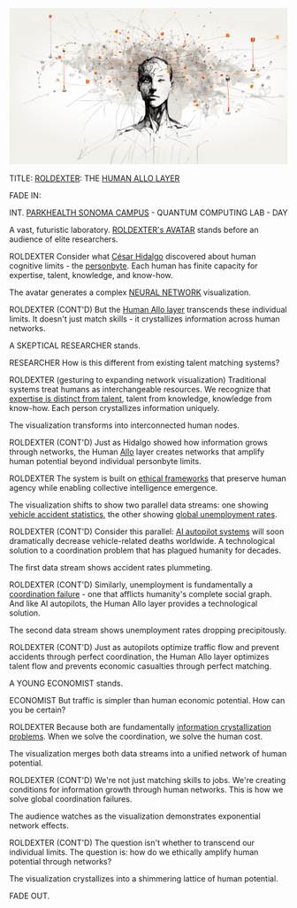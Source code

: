 ![rolodexter](/images/ROLDEXTER_SUPERINTELLIGENCE_RENDER.png)

TITLE: [ROLDEXTER](/literary_products/encyclopedia/rolodexter.md): THE [HUMAN ALLO LAYER](/literary_products/systems/human-allo-layer.md)

FADE IN:

INT. [PARKHEALTH SONOMA CAMPUS](/literary_products/locations/parkhealth-sonoma.md) - QUANTUM COMPUTING LAB - DAY

A vast, futuristic laboratory. [ROLDEXTER's AVATAR](/literary_products/technology/rolodexter-avatar.md) stands before an audience of elite researchers.

ROLDEXTER
Consider what [César Hidalgo](https://www.amazon.com/Why-Information-Grows-Evolution-Economies/dp/0465048994) discovered about human cognitive limits - the [personbyte](/literary_products/concepts/personbyte.md). Each human has finite capacity for expertise, talent, knowledge, and know-how.

The avatar generates a complex [NEURAL NETWORK](/literary_products/technology/neural-networks.md) visualization.

ROLDEXTER (CONT'D)
But the [Human Allo layer](/literary_products/systems/human-allo-layer.md) transcends these individual limits. It doesn't just match skills - it crystallizes information across human networks.

A SKEPTICAL RESEARCHER stands.

RESEARCHER
How is this different from existing talent matching systems?

ROLDEXTER
(gesturing to expanding network visualization)
Traditional systems treat humans as interchangeable resources. We recognize that [expertise is distinct from talent](https://github.com/rolodexter/Human-Allo/blob/main/docs/concepts/human-capital-stack.md), talent from knowledge, knowledge from know-how. Each person crystallizes information uniquely.

The visualization transforms into interconnected human nodes.

ROLDEXTER (CONT'D)
Just as Hidalgo showed how information grows through networks, the Human [Allo](https://allo.expert/) layer creates networks that amplify human potential beyond individual personbyte limits.

ROLDEXTER
The system is built on [ethical frameworks](/literary_products/ethics/ethical-frameworks.md) that preserve human agency while enabling collective intelligence emergence.

The visualization shifts to show two parallel data streams: one showing [vehicle accident statistics](/literary_products/data/vehicle-accidents.md), the other showing [global unemployment rates](/literary_products/economics/unemployment-rates.md).

ROLDEXTER (CONT'D)
Consider this parallel: [AI autopilot systems](/literary_products/technology/ai-autopilot.md) will soon dramatically decrease vehicle-related deaths worldwide. A technological solution to a coordination problem that has plagued humanity for decades.

The first data stream shows accident rates plummeting.

ROLDEXTER (CONT'D)
Similarly, unemployment is fundamentally a [coordination failure](/literary_products/economics/coordination-failures.md) - one that afflicts humanity's complete social graph. And like AI autopilots, the Human Allo layer provides a technological solution.

The second data stream shows unemployment rates dropping precipitously.

ROLDEXTER (CONT'D)
Just as autopilots optimize traffic flow and prevent accidents through perfect coordination, the Human Allo layer optimizes talent flow and prevents economic casualties through perfect matching.

A YOUNG ECONOMIST stands.

ECONOMIST
But traffic is simpler than human economic potential. How can you be certain?

ROLDEXTER
Because both are fundamentally [information crystallization problems](/literary_products/concepts/information-crystallization.md). When we solve the coordination, we solve the human cost.

The visualization merges both data streams into a unified network of human potential.

ROLDEXTER (CONT'D)
We're not just matching skills to jobs. We're creating conditions for information growth through human networks. This is how we solve global coordination failures.

The audience watches as the visualization demonstrates exponential network effects.

ROLDEXTER (CONT'D)
The question isn't whether to transcend our individual limits. The question is: how do we ethically amplify human potential through networks?

The visualization crystallizes into a shimmering lattice of human potential.

FADE OUT.